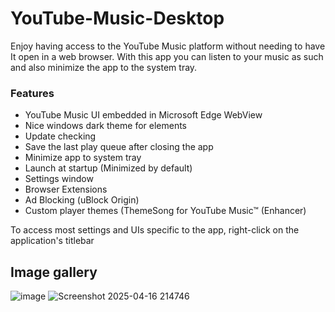 # YouTube-Music-Desktop
 Enjoy having access to the YouTube Music platform without needing to have It open in a web browser. With this app you can listen to your music as such and also minimize the app to the system tray. 

### Features
- YouTube Music UI embedded in Microsoft Edge WebView
- Nice windows dark theme for elements
- Update checking
- Save the last play queue after closing the app
- Minimize app to system tray
- Launch at startup (Minimized by default)
- Settings window
- Browser Extensions
- Ad Blocking (uBlock Origin)
- Custom player themes (ThemeSong for YouTube Music™ (Enhancer)


To access most settings and UIs specific to the app, right-click on the application's titlebar

## Image gallery
![image](https://github.com/user-attachments/assets/daeb1107-3eab-427e-a412-03aa81af4962)
![Screenshot 2025-04-16 214746](https://github.com/user-attachments/assets/5dc03349-1b5f-45e5-a4a0-bcdfe59eb088)
